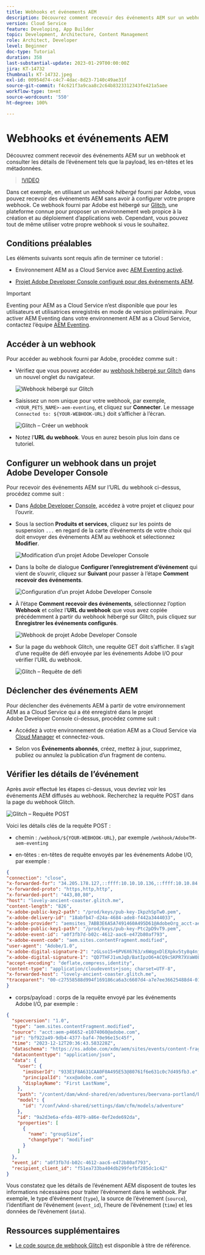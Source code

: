 ```yaml
---
title: Webhooks et événements AEM
description: Découvrez comment recevoir des événements AEM sur un webhook et consulter les détails de l’événement tels que la payload, les en-têtes et les métadonnées.
version: Cloud Service
feature: Developing, App Builder
topic: Development, Architecture, Content Management
role: Architect, Developer
level: Beginner
doc-type: Tutorial
duration: 358
last-substantial-update: 2023-01-29T00:00:00Z
jira: KT-14732
thumbnail: KT-14732.jpeg
exl-id: 00954d74-c4c7-4dac-8d23-7140c49ae31f
source-git-commit: f4c621f3a9caa8c2c64b8323312343fe421a5aee
workflow-type: tm+mt
source-wordcount: '550'
ht-degree: 100%

---
```


# Webhooks et événements AEM

Découvrez comment recevoir des événements AEM sur un webhook et consulter les détails de l’événement tels que la payload, les en-têtes et les métadonnées.

>[!VIDEO](https://video.tv.adobe.com/v/3427051?quality=12&learn=on)

Dans cet exemple, en utilisant un _webhook hébergé_ fourni par Adobe, vous pouvez recevoir des événements AEM sans avoir à configurer votre propre webhook. Ce webhook fourni par Adobe est hébergé sur [Glitch](https://glitch.com/), une plateforme connue pour proposer un environnement web propice à la création et au déploiement d’applications web. Cependant, vous pouvez tout de même utiliser votre propre webhook si vous le souhaitez.

## Conditions préalables

Les éléments suivants sont requis afin de terminer ce tutoriel :

- Environnement AEM as a Cloud Service avec [AEM Eventing activé](https://developer.adobe.com/experience-cloud/experience-manager-apis/guides/events/#enable-aem-events-on-your-aem-cloud-service-environment).

- [Projet Adobe Developer Console configuré pour des événements AEM](https://developer.adobe.com/experience-cloud/experience-manager-apis/guides/events/#how-to-subscribe-to-aem-events-in-the-adobe-developer-console).

>[!IMPORTANT]
>
>Eventing pour AEM as a Cloud Service n’est disponible que pour les utilisateurs et utilisatrices enregistrés en mode de version préliminaire. Pour activer AEM Eventing dans votre environnement AEM as a Cloud Service, contactez l’équipe [AEM Eventing](mailto:grp-aem-events@adobe.com).

## Accéder à un webhook

Pour accéder au webhook fourni par Adobe, procédez comme suit :

- Vérifiez que vous pouvez accéder au [webhook hébergé sur Glitch](https://lovely-ancient-coaster.glitch.me/) dans un nouvel onglet du navigateur.

  ![Webhook hébergé sur Glitch](../assets/examples/webhook/glitch-hosted-webhook.png)

- Saisissez un nom unique pour votre webhook, par exemple, `<YOUR_PETS_NAME>-aem-eventing`, et cliquez sur **Connecter**. Le message `Connected to: ${YOUR-WEBHOOK-URL}` doit s’afficher à l’écran.

  ![Glitch – Créer un webhook](../assets/examples/webhook/glitch-create-webhook.png)

- Notez l’**URL du webhook**. Vous en aurez besoin plus loin dans ce tutoriel.

## Configurer un webhook dans un projet Adobe Developer Console

Pour recevoir des événements AEM sur l’URL du webhook ci-dessus, procédez comme suit :

- Dans [Adobe Developer Console](https://developer.adobe.com), accédez à votre projet et cliquez pour l’ouvrir.

- Sous la section **Produits et services**, cliquez sur les points de suspension `...` en regard de la carte d’événements de votre choix qui doit envoyer des événements AEM au webhook et sélectionnez **Modifier**.

  ![Modification d’un projet Adobe Developer Console](../assets/examples/webhook/adobe-developer-console-project-edit.png)

- Dans la boîte de dialogue **Configurer l’enregistrement d’événement** qui vient de s’ouvrir, cliquez sur **Suivant** pour passer à l’étape **Comment recevoir des événements**.

  ![Configuration d’un projet Adobe Developer Console](../assets/examples/webhook/adobe-developer-console-project-configure.png)

- À l’étape **Comment recevoir des événements**, sélectionnez l’option **Webhook** et collez l’**URL du webhook** que vous avez copiée précédemment à partir du webhook hébergé sur Glitch, puis cliquez sur **Enregistrer les événements configurés**.

  ![Webhook de projet Adobe Developer Console](../assets/examples/webhook/adobe-developer-console-project-webhook.png)

- Sur la page du webhook Glitch, une requête GET doit s’afficher. Il s’agit d’une requête de défi envoyée par les événements Adobe I/O pour vérifier l’URL du webhook.

  ![Glitch – Requête de défi](../assets/examples/webhook/glitch-challenge-request.png)


## Déclencher des événements AEM

Pour déclencher des événements AEM à partir de votre environnement AEM as a Cloud Service qui a été enregistré dans le projet Adobe Developer Console ci-dessus, procédez comme suit :

- Accédez à votre environnement de création AEM as a Cloud Service via [Cloud Manager](https://my.cloudmanager.adobe.com/) et connectez-vous.

- Selon vos **Événements abonnés**, créez, mettez à jour, supprimez, publiez ou annulez la publication d’un fragment de contenu.

## Vérifier les détails de l’événement

Après avoir effectué les étapes ci-dessus, vous devriez voir les événements AEM diffusés au webhook. Recherchez la requête POST dans la page du webhook Glitch.

![Glitch – Requête POST](../assets/examples/webhook/glitch-post-request.png)

Voici les détails clés de la requête POST :

- chemin : `/webhook/${YOUR-WEBHOOK-URL}`, par exemple `/webhook/AdobeTM-aem-eventing`

- en-têtes : en-têtes de requête envoyés par les événements Adobe I/O, par exemple :

```json
{
"connection": "close",
"x-forwarded-for": "34.205.178.127,::ffff:10.10.10.136,::ffff:10.10.84.114",
"x-forwarded-proto": "https,http,http",
"x-forwarded-port": "443,80,80",
"host": "lovely-ancient-coaster.glitch.me",
"content-length": "826",
"x-adobe-public-key2-path": "/prod/keys/pub-key-IkpzhSpTw0.pem",
"x-adobe-delivery-id": "18abfb47-d24a-4684-ade8-f442a3444033",
"x-adobe-provider": "aemsites_7ABB3E6A5A7491460A495D61@AdobeOrg_acct-aem-p46652-e1074060@adobe.com",
"x-adobe-public-key1-path": "/prod/keys/pub-key-Ptc2pD9vT9.pem",
"x-adobe-event-id": "a0f3fb7d-b02c-4612-aac6-e472b80af793",
"x-adobe-event-code": "aem.sites.contentFragment.modified",
"user-agent": "Adobe/1.0",
"x-adobe-digital-signature-2": "zGLso15+6PV6X6763/x6WqgxDlEXpkv5ty8q4njaq3aUngAI9VCcYonbScEjljRluzjZ05uMJmRfNxwjj60syxEJPuc0dpmMU635gfna7I4T7IaHs496wx4m2E5mvCM+aKbNQ+NPOutyTqI8Ovq29P2P87GIgMlGhAtOaxRVGNc6ksBxc2tCWbrKUhW8hPJ0sHphU499dN4TT32xrZaiRw4akT3M/hYydsA8dcWpJ7S4dpuDS21YyDHAB8s9Dawtr3fyPEyLgZzpwZDfCqQ8gdSCGqKscE4pScwqPkKOYCHDnBvDZVe583jhcZbHGjk7Ncp/FrgQk7avWsk5XlzcuA==",
"x-adobe-digital-signature-1": "QD7THFJ1vmJqD/BatIpzO6+ACQ9cSKPR7XVaW0LI7cN/xs7ucyri6dmkerOPe9EJpjGoqCg8rxWedrIRQB3lgVskChbHH3Ujx5YG0aTQLSd1Lsn5CFbW1U0l0GqId9Cnd6MccrqSznZXcdW1rMFuRk8+gqwabBifSaLbu3r30G5hmqQd72VtiYTE4m23O3jYIMiv62pRP+a+p4NjNj1XG320uRSry+BPniTjDJ6oN/Ng7aUEKML8idZ/ZTqeh/rJSrVO95UryUolFDRwDkRn5zKonbvhSLAeXzaPhvimWUHtldq9M1WTyRMpsBk8BRzaklxlq+woJ2UjYPUIEzjotw==",
"accept-encoding": "deflate,compress,identity",
"content-type": "application/cloudevents+json; charset=UTF-8",
"x-forwarded-host": "lovely-ancient-coaster.glitch.me",
"traceparent": "00-c27558588d994f169186ca6a3c6607d4-a7e7ee36625488d4-01"
}
```

- corps/payload : corps de la requête envoyé par les événements Adobe I/O, par exemple :

```json
{
  "specversion": "1.0",
  "type": "aem.sites.contentFragment.modified",
  "source": "acct:aem-p46652-e1074060@adobe.com",
  "id": "bf922a49-9db4-4377-baf4-70e96e15c45f",
  "time": "2023-12-12T20:36:43.583228Z",
  "dataschema": "https://ns.adobe.com/xdm/aem/sites/events/content-fragment-modified.json",
  "datacontenttype": "application/json",
  "data": {
    "user": {
      "imsUserId": "933E1F8A631CAA0F0A495E53@80761f6e631c0c7d495fb3.e",
      "principalId": "xxx@adobe.com",
      "displayName": "First LastName",
    },
    "path": "/content/dam/wknd-shared/en/adventures/beervana-portland/beervana-in-portland",
    "model": {
      "id": "/conf/wknd-shared/settings/dam/cfm/models/adventure"
    },
    "id": "9a2d3e6a-efda-4079-a86e-0ef2ede692da",
    "properties": [
      {
        "name": "groupSize",
        "changeType": "modified"
      }
    ]
  },
  "event_id": "a0f3fb7d-b02c-4612-aac6-e472b80af793",
  "recipient_client_id": "f51ea733ba404db299fefbf285dc1c42"
}
```

Vous constatez que les détails de l’événement AEM disposent de toutes les informations nécessaires pour traiter l’événement dans le webhook. Par exemple, le type d’événement (`type`), la source de l’événement (`source`), l’identifiant de l’événement (`event_id`), l’heure de l’événement (`time`) et les données de l’événement (`data`).

## Ressources supplémentaires

- [Le code source de webhook Glitch](https://glitch.com/edit/#!/lovely-ancient-coaster) est disponible à titre de référence.

